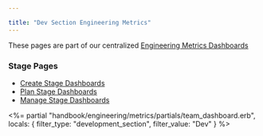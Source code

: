 ```yaml
---

title: "Dev Section Engineering Metrics"
---
```








These pages are part of our centralized [Engineering Metrics Dashboards](/handbook/engineering/metrics/)

### Stage Pages
* [Create Stage Dashboards](/handbook/engineering/metrics/dev/create)
* [Plan Stage Dashboards](/handbook/engineering/metrics/dev/plan)
* [Manage Stage Dashboards](/handbook/engineering/metrics/dev/manage)

<%= partial "handbook/engineering/metrics/partials/team_dashboard.erb", locals: { filter_type: "development_section", filter_value: "Dev" } %>
